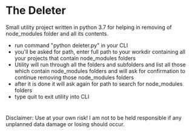 # The Deleter

Small utility project written in python 3.7 for helping in removing of node_modules folder and all its contents.

- run command "python deleter.py" in your CLI
- you'll be asked for path, enter full path to your workdir containing all your projects that contain node_modules folders
- Utility will run through all the folders and subfolders and list all those which contain node_modules folders and will ask for confirmation to continue removing those node_modules folders
- after it is done it will ask again for path to search for node_modules folders
- type quit to exit utility into CLI

#
Disclaimer: Use at your own risk! I am not to be held responsible if any unplanned data damage or losing should occur.




